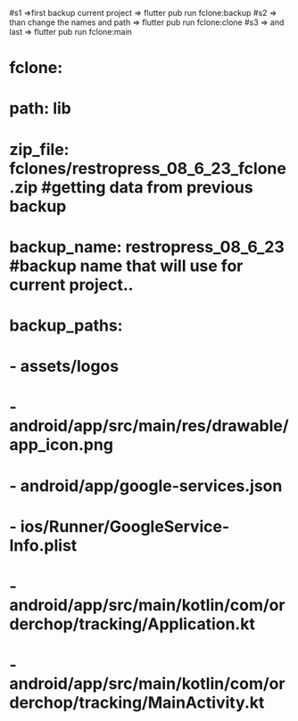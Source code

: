 #s1 =>first backup current project => flutter pub run fclone:backup
#s2 =>  than change the names and path =>  flutter pub run fclone:clone
#s3 => and last => flutter pub run fclone:main
# fclone:
#   path: lib
#   zip_file: fclones/restropress_08_6_23_fclone.zip #getting data from previous backup
#   backup_name: restropress_08_6_23 #backup name that will use for current project..
#   backup_paths:
#     - assets/logos
#     - android/app/src/main/res/drawable/app_icon.png
#     - android/app/google-services.json
#     - ios/Runner/GoogleService-Info.plist
#     - android/app/src/main/kotlin/com/orderchop/tracking/Application.kt
#     - android/app/src/main/kotlin/com/orderchop/tracking/MainActivity.kt

